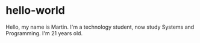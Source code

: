 # hello-world

Hello, my name is Martin.
I'm a technology student, now study Systems and Programming.
I'm 21 years old.
